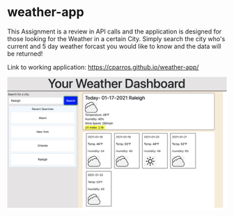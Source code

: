 # weather-app

This Assignment is a review in API calls and the application is designed for those looking for the Weather in a certain City. 
Simply search the city who's current and 5 day weather forcast you would like to know and the data will be returned! 

Link to working application: https://cparros.github.io/weather-app/

![screenshot](./images/weather-app.png)
